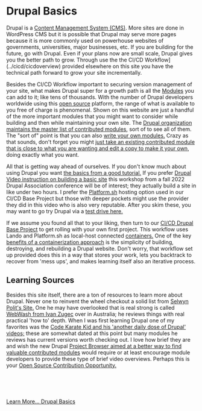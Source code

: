 
# Drupal Basics

Drupal is a [Content Management System (CMS)](../book/cms.md).  More sites are done in WordPress CMS but it is possible that Drupal may serve more pages because it is more commonly used on powerhouse websites of governments, universities, major businesses, etc.  If you are building for the future, go with Drupal.  Even if your plans now are small scale, Drupal gives you the better path to grow.  Through use the the CI/CD Workflow](../cicd/cicdoverview) provided elsewhere on this site you have the technical path forward to grow your site incrementally.

Besides the CI/CD Workflow important to securing version management of your site, what makes Drupal super for a growth path is all the [Modules](../modules/modulesoverview.md) you can add to it; like tens of thousands.  With the number of Drupal developers worldwide using this [open source](../book/opensource.md) platform, the range of what is available to you free of charge is phenomenal.   Shown on this website are just a handful of the more important modules that you might want to consider while building and then while maintaining your own site.  The [Drupal organization maintains the master list of contributed modules](https://drupal.org), sort of to see all of them.  The "sort of" point is that you can also [write your own modules.](https://github.com/PacktPublishing/Drupal-10-Module-Development-Fourth-Edition) Crazy as that sounds, don't forget you might [just take an existing contributed module that is close to what you are wanting and edit a copy to make it your own](https://www.youtube.com/watch?v=MXCK4XPF6E0), doing exactly what you want.

All that is getting way ahead of ourselves.  If you don't know much about using Drupal you want [the basics from a good tutorial.](https://supporthost.com/drupal-tutorial/) If you prefer [Drupal Video instruction on building a basic site](https://www.youtube.com/watch?v=8-LHnfQmnZ8) this workshop from a fall 2022 Drupal Association conference will be of interest; they actually build a site in like under two hours.  I prefer the [Platform.sh](http://platform.sh) hosting option used in our CI/CD Base Project but those with deeper pockets might use the provider they did in this video who is also very reputable.  After you skim these, you may want to go try Drupal via a [test drive here.](https://www.gitpod.io/docs/introduction/getting-started/quickstart/drupal)

If we assume you found all that to your liking, then turn to our [CI/CD Drupal Base Project](../book/drupalcicd.md) to get rolling with your own first project.  This workflow uses Lando and Platform.sh as local-host connected [containers.](https://code.visualstudio.com/docs/devcontainers/containers) One of the key [benefits of a containerization approach](https://www.mendix.com/blog/benefits-of-containerization/) is the simplicity of building, destroying, and rebuilding a Drupal website.  Don't worry, that workflow set up provided does this in a way that stores your work, lets you backtrack to recover from 'mess ups', and makes learning itself also an iterative process.

## Learning Sources

Besides this site itself, there are a ton of resources to learn more about Drupal.  Never one to reinvent the wheel checkout a solid list from [Selwyn Polit's Site.](https://selwynpolit.github.io/d9book/learn)  One he may have overlooked that is real strong is called [WebWash from Ivan Zugec](https://www.webwash.net/) over in Australia; he reviews things with real practical 'how to' depth.  When I was first learning Drupal one of my favorites was the [Code Karate Kid and his 'another daily dose of Drupal' videos;](https://www.youtube.com/@codekaratetutorials) these are somewhat dated at this point but many modules he reviews has current versions worth checking out.  I love how brief they are and wish the new Drupal [Project Browser aimed at a better way to find valuable contributed modules](https://www.drupal.org/project/project_browser) would require or at least encourage module developers to provide these type of brief video overviews.  Perhaps this is your [Open Source Contribution Opportunity.](../book/opensource.md)


<br>
<br>
<br>

[Learn More... Drupal Basics](../chapters.md#drupal-basics)

